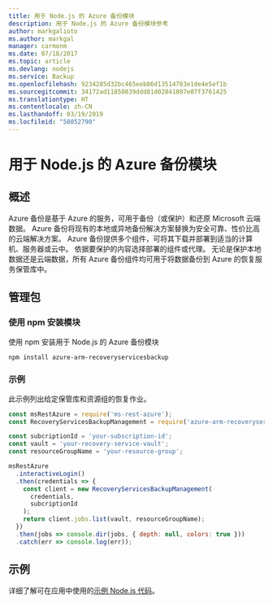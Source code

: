 ```yaml
---
title: 用于 Node.js 的 Azure 备份模块
description: 用于 Node.js 的 Azure 备份模块参考
author: markgalioto
ms.author: markgal
manager: carmonm
ms.date: 07/18/2017
ms.topic: article
ms.devlang: nodejs
ms.service: Backup
ms.openlocfilehash: 9234285d32bc465eeb86d13514783e1de4e5ef1b
ms.sourcegitcommit: 34172ad11850839ddd81d02841807e07f3761425
ms.translationtype: HT
ms.contentlocale: zh-CN
ms.lasthandoff: 03/19/2019
ms.locfileid: "58052790"
---
```

# <a name="azure-backup-modules-for-nodejs"></a>用于 Node.js 的 Azure 备份模块

## <a name="overview"></a>概述

Azure 备份是基于 Azure 的服务，可用于备份（或保护）和还原 Microsoft 云端数据。 Azure 备份将现有的本地或异地备份解决方案替换为安全可靠、性价比高的云端解决方案。 Azure 备份提供多个组件，可将其下载并部署到适当的计算机、服务器或云中。 依据要保护的内容选择部署的组件或代理。 无论是保护本地数据还是云端数据，所有 Azure 备份组件均可用于将数据备份到 Azure 的恢复服务保管库中。 

## <a name="management-package"></a>管理包

### <a name="install-the-modules-with-npm"></a>使用 npm 安装模块

使用 npm 安装用于 Node.js 的 Azure 备份模块

```bash
npm install azure-arm-recoveryservicesbackup
```

### <a name="example"></a>示例

此示例列出给定保管库和资源组的恢复作业。

```javascript
const msRestAzure = require('ms-rest-azure');
const RecoveryServicesBackupManagement = require('azure-arm-recoveryservicesbackup');

const subcriptionId = 'your-subscription-id';
const vault = 'your-recovery-service-vault';
const resourceGroupName = 'your-resource-group';

msRestAzure
  .interactiveLogin()
  .then(credentials => {
    const client = new RecoveryServicesBackupManagement(
      credentials,
      subcriptionId
    );
    return client.jobs.list(vault, resourceGroupName);
  })
  .then(jobs => console.dir(jobs, { depth: null, colors: true }))
  .catch(err => console.log(err));
```

## <a name="samples"></a>示例

详细了解可在应用中使用的[示例 Node.js 代码](https://azure.microsoft.com/resources/samples/?platform=nodejs)。
